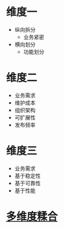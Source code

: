 # 维度一

- 纵向拆分
  - 业务紧密
- 横向划分
  - 功能划分

# 维度二

- 业务需求
- 维护成本
- 组织架构
- 可扩展性
- 发布频率

# 维度三

- 业务需求
- 基于稳定性
- 基于可靠性
- 基于性能

# [多维度糅合](https://mp.weixin.qq.com/s/QHg-eTMJK3zZoQTpLWnI-w)